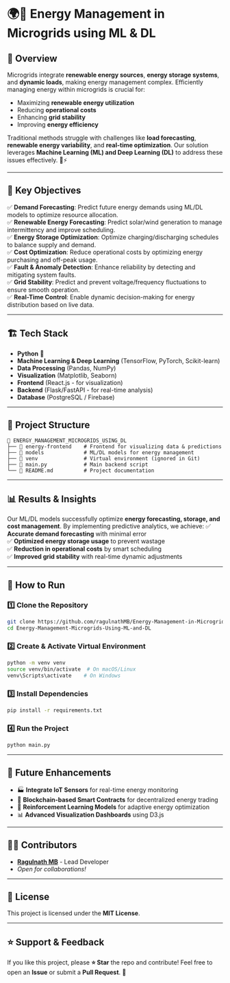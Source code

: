 # 🌍🔋 Energy Management in Microgrids using ML & DL

## 🚀 Overview
Microgrids integrate **renewable energy sources**, **energy storage systems**, and **dynamic loads**, making energy management complex. Efficiently managing energy within microgrids is crucial for:
- Maximizing **renewable energy utilization**
- Reducing **operational costs**
- Enhancing **grid stability**
- Improving **energy efficiency**

Traditional methods struggle with challenges like **load forecasting**, **renewable energy variability**, and **real-time optimization**. Our solution leverages **Machine Learning (ML) and Deep Learning (DL)** to address these issues effectively. 🧠⚡

---

## 🎯 Key Objectives
✅ **Demand Forecasting**: Predict future energy demands using ML/DL models to optimize resource allocation.  
✅ **Renewable Energy Forecasting**: Predict solar/wind generation to manage intermittency and improve scheduling.  
✅ **Energy Storage Optimization**: Optimize charging/discharging schedules to balance supply and demand.  
✅ **Cost Optimization**: Reduce operational costs by optimizing energy purchasing and off-peak usage.  
✅ **Fault & Anomaly Detection**: Enhance reliability by detecting and mitigating system faults.  
✅ **Grid Stability**: Predict and prevent voltage/frequency fluctuations to ensure smooth operation.  
✅ **Real-Time Control**: Enable dynamic decision-making for energy distribution based on live data.  

---

## 🏗️ Tech Stack
- **Python** 🐍
- **Machine Learning & Deep Learning** (TensorFlow, PyTorch, Scikit-learn)
- **Data Processing** (Pandas, NumPy)
- **Visualization** (Matplotlib, Seaborn)
- **Frontend** (React.js - for visualization)
- **Backend** (Flask/FastAPI - for real-time analysis)
- **Database** (PostgreSQL / Firebase)

---

## 📁 Project Structure
```
📂 ENERGY_MANAGEMENT_MICROGRIDS_USING_DL
├── 📂 energy-frontend    # Frontend for visualizing data & predictions
├── 📂 models             # ML/DL models for energy management
├── 📂 venv               # Virtual environment (ignored in Git)
├── 📜 main.py            # Main backend script
└── 📜 README.md          # Project documentation
```

---

## 📊 Results & Insights
Our ML/DL models successfully optimize **energy forecasting, storage, and cost management**. By implementing predictive analytics, we achieve:
✅ **Accurate demand forecasting** with minimal error  
✅ **Optimized energy storage usage** to prevent wastage  
✅ **Reduction in operational costs** by smart scheduling  
✅ **Improved grid stability** with real-time dynamic adjustments  

---

## 🚀 How to Run
### 1️⃣ Clone the Repository
```bash
git clone https://github.com/ragulnathMB/Energy-Management-in-Microgrids-using-ML-and-DL.git
cd Energy-Management-Microgrids-Using-ML-and-DL
```

### 2️⃣ Create & Activate Virtual Environment
```bash
python -m venv venv
source venv/bin/activate  # On macOS/Linux
venv\Scripts\activate    # On Windows
```

### 3️⃣ Install Dependencies
```bash
pip install -r requirements.txt
```

### 4️⃣ Run the Project
```bash
python main.py
```

---

## 🌟 Future Enhancements
- 🏭 **Integrate IoT Sensors** for real-time energy monitoring
- 🔗 **Blockchain-based Smart Contracts** for decentralized energy trading
- 🧠 **Reinforcement Learning Models** for adaptive energy optimization
- 📊 **Advanced Visualization Dashboards** using D3.js

---

## 👨‍💻 Contributors
- **[Ragulnath MB](https://github.com/ragulnathMB)** - Lead Developer
- _Open for collaborations!_

---

## 📜 License
This project is licensed under the **MIT License**.

---

## ⭐ Support & Feedback
If you like this project, please **⭐ Star** the repo and contribute! Feel free to open an **Issue** or submit a **Pull Request**. 🚀
